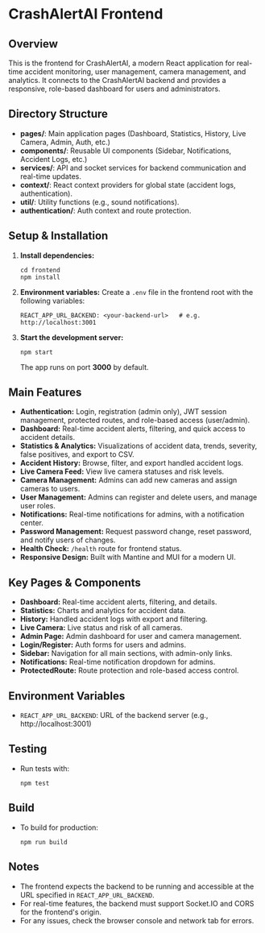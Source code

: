 CrashAlertAI Frontend
====================

Overview
--------
This is the frontend for CrashAlertAI, a modern React application for real-time accident monitoring, user management, camera management, and analytics. It connects to the CrashAlertAI backend and provides a responsive, role-based dashboard for users and administrators.

Directory Structure
-------------------
- **pages/**: Main application pages (Dashboard, Statistics, History, Live Camera, Admin, Auth, etc.)
- **components/**: Reusable UI components (Sidebar, Notifications, Accident Logs, etc.)
- **services/**: API and socket services for backend communication and real-time updates.
- **context/**: React context providers for global state (accident logs, authentication).
- **util/**: Utility functions (e.g., sound notifications).
- **authentication/**: Auth context and route protection.

Setup & Installation
--------------------
1. **Install dependencies:**
   ```
   cd frontend
   npm install
   ```
2. **Environment variables:** Create a `.env` file in the frontend root with the following variables:
   ```
   REACT_APP_URL_BACKEND: <your-backend-url>   # e.g. http://localhost:3001
   ```
3. **Start the development server:**
   ```
   npm start
   ```
   The app runs on port **3000** by default.

Main Features
-------------
- **Authentication:** Login, registration (admin only), JWT session management, protected routes, and role-based access (user/admin).
- **Dashboard:** Real-time accident alerts, filtering, and quick access to accident details.
- **Statistics & Analytics:** Visualizations of accident data, trends, severity, false positives, and export to CSV.
- **Accident History:** Browse, filter, and export handled accident logs.
- **Live Camera Feed:** View live camera statuses and risk levels.
- **Camera Management:** Admins can add new cameras and assign cameras to users.
- **User Management:** Admins can register and delete users, and manage user roles.
- **Notifications:** Real-time notifications for admins, with a notification center.
- **Password Management:** Request password change, reset password, and notify users of changes.
- **Health Check:** `/health` route for frontend status.
- **Responsive Design:** Built with Mantine and MUI for a modern UI.

Key Pages & Components
----------------------
- **Dashboard:** Real-time accident alerts, filtering, and details.
- **Statistics:** Charts and analytics for accident data.
- **History:** Handled accident logs with export and filtering.
- **Live Camera:** Live status and risk of all cameras.
- **Admin Page:** Admin dashboard for user and camera management.
- **Login/Register:** Auth forms for users and admins.
- **Sidebar:** Navigation for all main sections, with admin-only links.
- **Notifications:** Real-time notification dropdown for admins.
- **ProtectedRoute:** Route protection and role-based access control.

Environment Variables
---------------------
- `REACT_APP_URL_BACKEND`: URL of the backend server (e.g., http://localhost:3001)

Testing
-------
- Run tests with:
  ```
  npm test
  ```

Build
-----
- To build for production:
  ```
  npm run build
  ```

Notes
-----
- The frontend expects the backend to be running and accessible at the URL specified in `REACT_APP_URL_BACKEND`.
- For real-time features, the backend must support Socket.IO and CORS for the frontend's origin.
- For any issues, check the browser console and network tab for errors. 